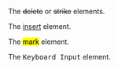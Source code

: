<div class="au-body au-body--dark">
  <p>The <del>delete</del> or <s>strike</s> elements.</p>
  <p>The <ins>insert</ins> element.</p>
  <p>The <mark>mark</mark> element.</p>
  <p>The <kbd>Keyboard Input</kbd> element.</p>
</div>
